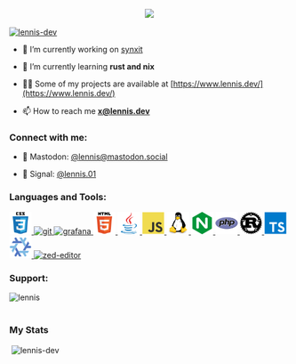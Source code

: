 <p align="center">
<img style="text-align:center" src="https://www.lennis.dev/static/img/svgs/lennis.dev.svg"></img>
</p>

<p align="left"> <a href="https://github.com/ryo-ma/github-profile-trophy"><img src="https://github-profile-trophy.vercel.app/?username=lennis-dev&theme=onestar" alt="lennis-dev" /></a> </p>

- 🔭 I’m currently working on [synxit](https://github.com/synxit)

- 🌱 I’m currently learning **rust and nix**

- 👨‍💻 Some of my projects are available at [https://www.lennis.dev/](https://www.lennis.dev/)

- 📫 How to reach me **x@lennis.dev**

<h3 align="left">Connect with me:</h3>

- 🐘 Mastodon: [@lennis@mastodon.social](https://mastodon.social/@lennis)

- 💬 Signal: [@lennis.01](https://signal.me/#eu/S493fj4dwzI0OioOIDL5j-nSh-y0i5GlbX-j0H6p1hMGAPBJIntHM4DVYZ_-Z_5W)
<h3 align="left">Languages and Tools:</h3>
<p align="left">
    <a href="https://www.w3schools.com/css/" target="_blank" rel="noreferrer">
        <img src="https://raw.githubusercontent.com/devicons/devicon/master/icons/css3/css3-original-wordmark.svg" alt="css3" width="40" height="40"/>
    </a>
    <a href="https://git-scm.com/" target="_blank" rel="noreferrer">
        <img src="https://www.vectorlogo.zone/logos/git-scm/git-scm-icon.svg" alt="git" width="40" height="40"/>
    </a>
    <a href="https://grafana.com" target="_blank" rel="noreferrer">
        <img src="https://www.vectorlogo.zone/logos/grafana/grafana-icon.svg" alt="grafana" width="40" height="40"/>
    </a>
    <a href="https://www.w3.org/html/" target="_blank" rel="noreferrer">
        <img src="https://raw.githubusercontent.com/devicons/devicon/master/icons/html5/html5-original-wordmark.svg" alt="html5" width="40" height="40"/>
    </a>
    <a href="https://www.java.com" target="_blank" rel="noreferrer">
        <img src="https://raw.githubusercontent.com/devicons/devicon/master/icons/java/java-original.svg" alt="java" width="40" height="40"/>
    </a>
    <a href="https://developer.mozilla.org/en-US/docs/Web/JavaScript" target="_blank" rel="noreferrer">
        <img src="https://raw.githubusercontent.com/devicons/devicon/master/icons/javascript/javascript-original.svg" alt="javascript" width="40" height="40"/>
    </a>
    <a href="https://www.linux.org/" target="_blank" rel="noreferrer">
        <img src="https://raw.githubusercontent.com/devicons/devicon/master/icons/linux/linux-original.svg" alt="linux" width="40" height="40"/>
    </a>
    <a href="https://www.nginx.com" target="_blank" rel="noreferrer">
        <img src="https://raw.githubusercontent.com/devicons/devicon/master/icons/nginx/nginx-original.svg" alt="nginx" width="40" height="40"/>
    </a>
    <a href="https://www.php.net" target="_blank" rel="noreferrer">
        <img src="https://raw.githubusercontent.com/devicons/devicon/master/icons/php/php-original.svg" alt="php" width="40" height="40"/>
    </a>
    <a href="https://www.rust-lang.org" target="_blank" rel="noreferrer">
        <img src="https://raw.githubusercontent.com/devicons/devicon/master/icons/rust/rust-original.svg" alt="rust" width="40" height="40"/>
    </a>
    <a href="https://www.typescriptlang.org/" target="_blank" rel="noreferrer">
        <img src="https://raw.githubusercontent.com/devicons/devicon/master/icons/typescript/typescript-original.svg" alt="typescript" width="40" height="40"/>
    </a>
    <a href="https://www.nixos.org" target="_blank" rel="noreferrer">
        <img src="https://raw.githubusercontent.com/devicons/devicon/master/icons/nixos/nixos-original.svg" alt="nixos" width="40" height="40"/>
    </a>
    <a href="https://zed.dev" target="_blank" rel="noreferrer">
        <img src="https://avatars.githubusercontent.com/u/79345384?s=40&v=4" alt="zed-editor" width="40" height="40"/>
    </a>
</p>
<h3 align="left">Support:</h3>
<p><a href="https://www.buymeacoffee.com/lennis"><img align="left" src="https://cdn.buymeacoffee.com/buttons/v2/default-yellow.png" height="50" width="210" alt="lennis" /></a></p><br><br>
<h3 align="left">My Stats</h3>

<p>&nbsp;<img align="center" src="https://github-readme-stats.vercel.app/api?username=lennis-dev&show_icons=true&theme=dark&locale=en" alt="lennis-dev" /></p>
